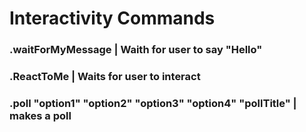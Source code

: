 # Interactivity Commands

### .waitForMyMessage | Waith for user to say "Hello"

### .ReactToMe | Waits for user to interact

### .poll "option1" "option2" "option3" "option4" "pollTitle" | makes a poll
